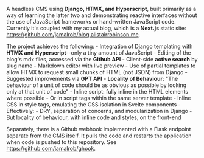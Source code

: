 A headless CMS using **Django, HTMX, and Hyperscript**, built primarily as a way of learning the latter two and demonstrating reactive interfaces without the use of JavaScript frameworks or hand-written JavaScript code. Currently it's coupled with my actual blog, which is a **Next.js** static site: https://github.com/jamalrob/blog.alistairrobinson.me.

The project achieves the following:
    - Integration of Django templating with **HTMX and Hyperscript**--only a tiny amount of JavaScript
    - Editing of the blog's mdx files, accessed via the **Github API**
    - Client-side **active search** by slug name
    - Markdown editor with live preview
    - Use of partial templates to allow HTMX to request small chunks of HTML (not JSON) from Django
    - Suggested improvements via **GPT API**
    - **Locality of Behaviour**: "The behaviour of a unit of code should be as obvious as possible by looking only at that unit of code"
        - Inline script: fully inline in the HTML elements where possible
        - Or in script tags within the same server template
        - Inline CSS in style tags, emulating the CSS isolation in Svelte components
        - Effectively:
            - DRY, separation of concerns, and modularization in Django
            - But locality of behaviour, with inline code and styles, on the front-end

Separately, there is a Github webhook implemented with a Flask endpoint separate from the CMS itself. It pulls the code and restarts the application when code is pushed to this repository. See https://github.com/jamalrob/ghook.